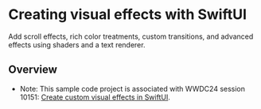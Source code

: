 # Creating visual effects with SwiftUI

Add scroll effects, rich color treatments, custom transitions, and advanced effects using shaders and a text renderer.

## Overview
- Note: This sample code project is associated with WWDC24 session 10151: [Create custom visual effects in SwiftUI](https://developer.apple.com/wwdc24/10151/).
